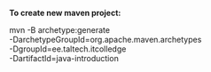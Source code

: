 **To create new maven project:**

mvn -B archetype:generate \
        -DarchetypeGroupId=org.apache.maven.archetypes \
        -DgroupId=ee.taltech.itcolledge \
        -DartifactId=java-introduction
        
        